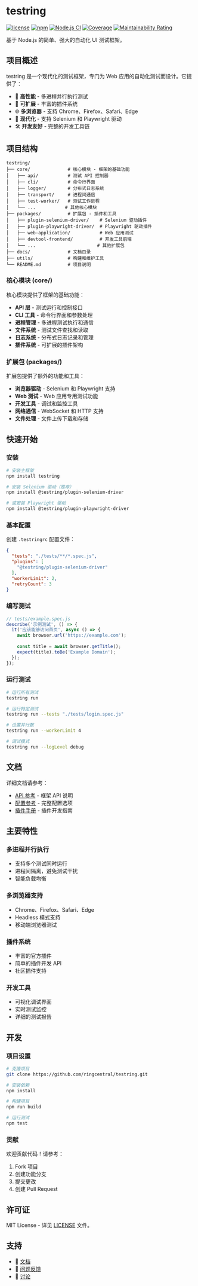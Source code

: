 # testring

[![license](https://img.shields.io/github/license/ringcentral/testring.svg)](https://github.com/ringcentral/testring/blob/master/LICENSE)
[![npm](https://img.shields.io/npm/v/testring.svg)](https://www.npmjs.com/package/testring)
[![Node.js CI](https://github.com/ringcentral/testring/actions/workflows/node.js.yml/badge.svg)](https://github.com/ringcentral/testring/actions/workflows/node.js.yml)
[![Coverage](https://sonarcloud.io/api/project_badges/measure?project=ringcentral_testring&metric=coverage)](https://sonarcloud.io/summary/new_code?id=ringcentral_testring)
[![Maintainability Rating](https://sonarcloud.io/api/project_badges/measure?project=ringcentral_testring&metric=sqale_rating)](https://sonarcloud.io/summary/new_code?id=ringcentral_testring)

基于 Node.js 的简单、强大的自动化 UI 测试框架。

## 项目概述

testring 是一个现代化的测试框架，专门为 Web 应用的自动化测试而设计。它提供了：

- 🚀 **高性能** - 多进程并行执行测试
- 🔧 **可扩展** - 丰富的插件系统
- 🌐 **多浏览器** - 支持 Chrome、Firefox、Safari、Edge
- 📱 **现代化** - 支持 Selenium 和 Playwright 驱动
- 🛠️ **开发友好** - 完整的开发工具链

## 项目结构

```
testring/
├── core/              # 核心模块 - 框架的基础功能
│   ├── api/           # 测试 API 控制器
│   ├── cli/           # 命令行界面
│   ├── logger/        # 分布式日志系统
│   ├── transport/     # 进程间通信
│   ├── test-worker/   # 测试工作进程
│   └── ...           # 其他核心模块
├── packages/          # 扩展包 - 插件和工具
│   ├── plugin-selenium-driver/    # Selenium 驱动插件
│   ├── plugin-playwright-driver/  # Playwright 驱动插件
│   ├── web-application/           # Web 应用测试
│   ├── devtool-frontend/          # 开发工具前端
│   └── ...                       # 其他扩展包
├── docs/              # 文档目录
├── utils/             # 构建和维护工具
└── README.md          # 项目说明
```

### 核心模块 (core/)

核心模块提供了框架的基础功能：

- **API 层** - 测试运行和控制接口
- **CLI 工具** - 命令行界面和参数处理
- **进程管理** - 多进程测试执行和通信
- **文件系统** - 测试文件查找和读取
- **日志系统** - 分布式日志记录和管理
- **插件系统** - 可扩展的插件架构

### 扩展包 (packages/)

扩展包提供了额外的功能和工具：

- **浏览器驱动** - Selenium 和 Playwright 支持
- **Web 测试** - Web 应用专用测试功能
- **开发工具** - 调试和监控工具
- **网络通信** - WebSocket 和 HTTP 支持
- **文件处理** - 文件上传下载和存储

## 快速开始

### 安装

```bash
# 安装主框架
npm install testring

# 安装 Selenium 驱动（推荐）
npm install @testring/plugin-selenium-driver

# 或安装 Playwright 驱动
npm install @testring/plugin-playwright-driver
```

### 基本配置

创建 `.testringrc` 配置文件：

```json
{
  "tests": "./tests/**/*.spec.js",
  "plugins": [
    "@testring/plugin-selenium-driver"
  ],
  "workerLimit": 2,
  "retryCount": 3
}
```

### 编写测试

```javascript
// tests/example.spec.js
describe('示例测试', () => {
  it('应该能够访问首页', async () => {
    await browser.url('https://example.com');
    
    const title = await browser.getTitle();
    expect(title).toBe('Example Domain');
  });
});
```

### 运行测试

```bash
# 运行所有测试
testring run

# 运行特定测试
testring run --tests "./tests/login.spec.js"

# 设置并行数
testring run --workerLimit 4

# 调试模式
testring run --logLevel debug
```

## 文档

详细文档请参考：

- [API 参考](docs/api.md) - 框架 API 说明
- [配置参考](docs/config.md) - 完整配置选项
- [插件手册](docs/plugin-handbook.md) - 插件开发指南

## 主要特性

### 多进程并行执行
- 支持多个测试同时运行
- 进程间隔离，避免测试干扰
- 智能负载均衡

### 多浏览器支持
- Chrome、Firefox、Safari、Edge
- Headless 模式支持
- 移动端浏览器测试

### 插件系统
- 丰富的官方插件
- 简单的插件开发 API
- 社区插件支持

### 开发工具
- 可视化调试界面
- 实时测试监控
- 详细的测试报告

## 开发

### 项目设置
```bash
# 克隆项目
git clone https://github.com/ringcentral/testring.git

# 安装依赖
npm install

# 构建项目
npm run build

# 运行测试
npm test
```

### 贡献

欢迎贡献代码！请参考：
1. Fork 项目
2. 创建功能分支
3. 提交更改
4. 创建 Pull Request

## 许可证

MIT License - 详见 [LICENSE](LICENSE) 文件。

## 支持

- 📖 [文档](docs/)
- 🐛 [问题反馈](https://github.com/ringcentral/testring/issues)
- 💬 [讨论](https://github.com/ringcentral/testring/discussions)
